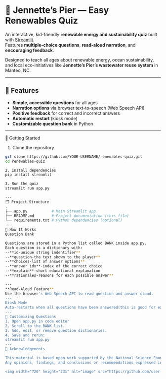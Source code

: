 # 🐢 Jennette’s Pier — Easy Renewables Quiz

An interactive, kid-friendly **renewable energy and sustainability quiz** built with [Streamlit](https://streamlit.io/).  
Features **multiple-choice questions**, **read-aloud narration**, and **encouraging feedback**.

Designed to teach all ages about renewable energy, ocean sustainability, and local eco-initiatives like **Jennette’s Pier’s wastewater reuse system** in Manteo, NC.

---

## 🌟 Features

- **Simple, accessible questions** for all ages  
- **Narration options** via browser text-to-speech (Web Speech API)  
- **Positive feedback** for correct and incorrect answers  
- **Automatic restart** (kiosk mode)  
- **Customizable question bank** in Python  


---

🚀 Getting Started

1. Clone the repository
```bash
git clone https://github.com/YOUR-USERNAME/renewables-quiz.git
cd renewables-quiz

2. Install dependencies
pip install streamlit

3. Run the quiz
streamlit run app.py

---
🗂 Project Structure
.
├── app.py           # Main Streamlit app
├── README.md        # Project documentation (this file)
└── requirements.txt # Python dependencies (optional)
---
🎯 How It Works
Question Bank

Questions are stored in a Python list called BANK inside app.py.
Each question is a dictionary with:
--**id-unique string indentifier**
--**question-the text shown to the player**
--**choices-list of answer options**
--**answer_idx**-index of the correct choice
--**explain**-short educational explanation
--**rationales-reasons for each possible answer**

---
**Read-Aloud Feature**
Use the browser's Web Speech API to read question and answer cloud.
---
Kiosk Mode
Auto-restarts when all questions have been answered(this is good for exhibits)
---
📝 Customizing Questions
1. Open app.py in code editor
2. Scroll to the BANK list.
3. Add, edit, or remove question dictionaries.
4. Save and rerun:
streamlit run app.py
---
📜 Acknowledgements

This material is based upon work supported by the National Science Foundation under grant no. DGE-2125684.
Any opinions, findings, and conclusions or recommendations expressed in this material are those of the author(s) and do not necessarily reflect the views of the National Science Foundation.

<img width="720" height="231" alt="image" src="https://github.com/user-attachments/assets/3aa8b687-9abd-4cd6-a8d5-238d1979caf6" />


